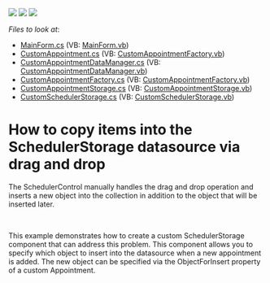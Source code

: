 <!-- default badges list -->
![](https://img.shields.io/endpoint?url=https://codecentral.devexpress.com/api/v1/VersionRange/128634085/11.2.5%2B)
[![](https://img.shields.io/badge/Open_in_DevExpress_Support_Center-FF7200?style=flat-square&logo=DevExpress&logoColor=white)](https://supportcenter.devexpress.com/ticket/details/E4172)
[![](https://img.shields.io/badge/📖_How_to_use_DevExpress_Examples-e9f6fc?style=flat-square)](https://docs.devexpress.com/GeneralInformation/403183)
<!-- default badges end -->
<!-- default file list -->
*Files to look at*:

* [MainForm.cs](./CS/DxSample/MainForm.cs) (VB: [MainForm.vb](./VB/DxSample/MainForm.vb))
* [CustomAppointment.cs](./CS/DxSample/Scheduler/CustomAppointment.cs) (VB: [CustomAppointmentFactory.vb](./VB/DxSample/Scheduler/CustomAppointmentFactory.vb))
* [CustomAppointmentDataManager.cs](./CS/DxSample/Scheduler/CustomAppointmentDataManager.cs) (VB: [CustomAppointmentDataManager.vb](./VB/DxSample/Scheduler/CustomAppointmentDataManager.vb))
* [CustomAppointmentFactory.cs](./CS/DxSample/Scheduler/CustomAppointmentFactory.cs) (VB: [CustomAppointmentFactory.vb](./VB/DxSample/Scheduler/CustomAppointmentFactory.vb))
* [CustomAppointmentStorage.cs](./CS/DxSample/Scheduler/CustomAppointmentStorage.cs) (VB: [CustomAppointmentStorage.vb](./VB/DxSample/Scheduler/CustomAppointmentStorage.vb))
* [CustomSchedulerStorage.cs](./CS/DxSample/Scheduler/CustomSchedulerStorage.cs) (VB: [CustomSchedulerStorage.vb](./VB/DxSample/Scheduler/CustomSchedulerStorage.vb))
<!-- default file list end -->
# How to copy items into the SchedulerStorage datasource via drag and drop


<p>The SchedulerControl manually handles the drag and drop operation and inserts a new object into the collection in addition to the object that will be inserted later.</p><br />
<p>This example demonstrates how to create a custom SchedulerStorage component that can address this problem. This component allows you to specify which object to insert into the datasource when a new appointment is added. The new object can be specified via the ObjectForInsert property of a custom Appointment.</p>

<br/>


